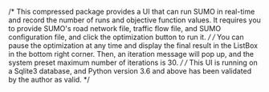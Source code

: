 /*
This compressed package provides a UI that can run SUMO in real-time and record the number of runs and objective function values. It requires you to provide
SUMO's road network file, traffic flow file, and SUMO configuration file, and click the optimization button to run it.
*/
/*
You can pause the optimization at any time and display the final result in the ListBox in the bottom right corner. Then, an iteration message will pop up, 
and the system preset maximum number of iterations is 30.
*/
/*
This UI is running on a Sqlite3 database, and Python version 3.6 and above has been validated by the author as valid.
*/
